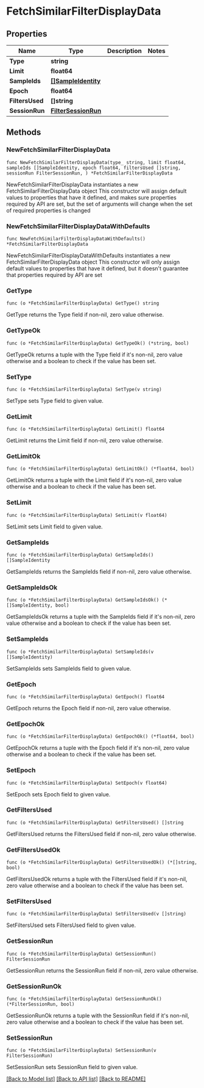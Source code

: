 # FetchSimilarFilterDisplayData

## Properties

Name | Type | Description | Notes
------------ | ------------- | ------------- | -------------
**Type** | **string** |  | 
**Limit** | **float64** |  | 
**SampleIds** | [**[]SampleIdentity**](SampleIdentity.md) |  | 
**Epoch** | **float64** |  | 
**FiltersUsed** | **[]string** |  | 
**SessionRun** | [**FilterSessionRun**](FilterSessionRun.md) |  | 

## Methods

### NewFetchSimilarFilterDisplayData

`func NewFetchSimilarFilterDisplayData(type_ string, limit float64, sampleIds []SampleIdentity, epoch float64, filtersUsed []string, sessionRun FilterSessionRun, ) *FetchSimilarFilterDisplayData`

NewFetchSimilarFilterDisplayData instantiates a new FetchSimilarFilterDisplayData object
This constructor will assign default values to properties that have it defined,
and makes sure properties required by API are set, but the set of arguments
will change when the set of required properties is changed

### NewFetchSimilarFilterDisplayDataWithDefaults

`func NewFetchSimilarFilterDisplayDataWithDefaults() *FetchSimilarFilterDisplayData`

NewFetchSimilarFilterDisplayDataWithDefaults instantiates a new FetchSimilarFilterDisplayData object
This constructor will only assign default values to properties that have it defined,
but it doesn't guarantee that properties required by API are set

### GetType

`func (o *FetchSimilarFilterDisplayData) GetType() string`

GetType returns the Type field if non-nil, zero value otherwise.

### GetTypeOk

`func (o *FetchSimilarFilterDisplayData) GetTypeOk() (*string, bool)`

GetTypeOk returns a tuple with the Type field if it's non-nil, zero value otherwise
and a boolean to check if the value has been set.

### SetType

`func (o *FetchSimilarFilterDisplayData) SetType(v string)`

SetType sets Type field to given value.


### GetLimit

`func (o *FetchSimilarFilterDisplayData) GetLimit() float64`

GetLimit returns the Limit field if non-nil, zero value otherwise.

### GetLimitOk

`func (o *FetchSimilarFilterDisplayData) GetLimitOk() (*float64, bool)`

GetLimitOk returns a tuple with the Limit field if it's non-nil, zero value otherwise
and a boolean to check if the value has been set.

### SetLimit

`func (o *FetchSimilarFilterDisplayData) SetLimit(v float64)`

SetLimit sets Limit field to given value.


### GetSampleIds

`func (o *FetchSimilarFilterDisplayData) GetSampleIds() []SampleIdentity`

GetSampleIds returns the SampleIds field if non-nil, zero value otherwise.

### GetSampleIdsOk

`func (o *FetchSimilarFilterDisplayData) GetSampleIdsOk() (*[]SampleIdentity, bool)`

GetSampleIdsOk returns a tuple with the SampleIds field if it's non-nil, zero value otherwise
and a boolean to check if the value has been set.

### SetSampleIds

`func (o *FetchSimilarFilterDisplayData) SetSampleIds(v []SampleIdentity)`

SetSampleIds sets SampleIds field to given value.


### GetEpoch

`func (o *FetchSimilarFilterDisplayData) GetEpoch() float64`

GetEpoch returns the Epoch field if non-nil, zero value otherwise.

### GetEpochOk

`func (o *FetchSimilarFilterDisplayData) GetEpochOk() (*float64, bool)`

GetEpochOk returns a tuple with the Epoch field if it's non-nil, zero value otherwise
and a boolean to check if the value has been set.

### SetEpoch

`func (o *FetchSimilarFilterDisplayData) SetEpoch(v float64)`

SetEpoch sets Epoch field to given value.


### GetFiltersUsed

`func (o *FetchSimilarFilterDisplayData) GetFiltersUsed() []string`

GetFiltersUsed returns the FiltersUsed field if non-nil, zero value otherwise.

### GetFiltersUsedOk

`func (o *FetchSimilarFilterDisplayData) GetFiltersUsedOk() (*[]string, bool)`

GetFiltersUsedOk returns a tuple with the FiltersUsed field if it's non-nil, zero value otherwise
and a boolean to check if the value has been set.

### SetFiltersUsed

`func (o *FetchSimilarFilterDisplayData) SetFiltersUsed(v []string)`

SetFiltersUsed sets FiltersUsed field to given value.


### GetSessionRun

`func (o *FetchSimilarFilterDisplayData) GetSessionRun() FilterSessionRun`

GetSessionRun returns the SessionRun field if non-nil, zero value otherwise.

### GetSessionRunOk

`func (o *FetchSimilarFilterDisplayData) GetSessionRunOk() (*FilterSessionRun, bool)`

GetSessionRunOk returns a tuple with the SessionRun field if it's non-nil, zero value otherwise
and a boolean to check if the value has been set.

### SetSessionRun

`func (o *FetchSimilarFilterDisplayData) SetSessionRun(v FilterSessionRun)`

SetSessionRun sets SessionRun field to given value.



[[Back to Model list]](../README.md#documentation-for-models) [[Back to API list]](../README.md#documentation-for-api-endpoints) [[Back to README]](../README.md)



